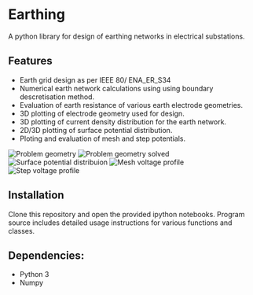 # Earthing

A python library for design of earthing networks in electrical substations. 



## Features

* Earth grid design as per IEEE 80/ ENA_ER_S34
* Numerical earth network calculations using using boundary descretisation method.
* Evaluation of earth resistance of various earth electrode geometries.
* 3D plotting of electrode geometry used for design.
* 3D plotting of current density distribution for the earth network.
* 2D/3D plotting of surface potential distribution.
* Ploting and evaluation of mesh and step potentials.

![Problem geometry](https://github.com/manuvarkey/Earthing/raw/main/images/Figure_1.png)
![Problem geometry solved](https://github.com/manuvarkey/Earthing/raw/main/images/Figure_2.png)
![Surface potential distribuion](https://github.com/manuvarkey/Earthing/raw/main/images/Figure_3.png)
![Mesh voltage profile](https://github.com/manuvarkey/Earthing/raw/main/images/Figure_4.png)
![Step voltage profile](https://github.com/manuvarkey/Earthing/raw/main/images/Figure_5.png)


## Installation

Clone this repository and open the provided ipython notebooks. Program source includes detailed usage instructions for various functions and classes.


## Dependencies:

* Python 3
* Numpy
